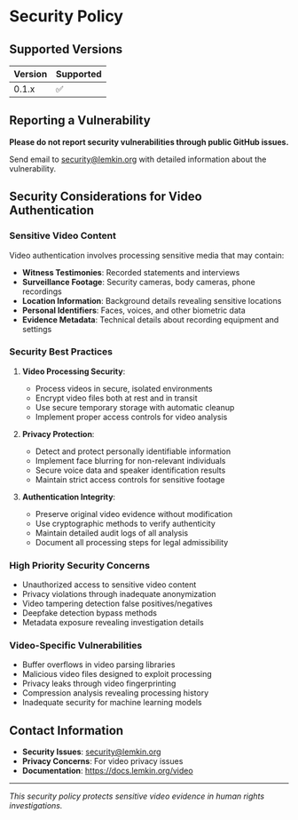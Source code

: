 # Security Policy

## Supported Versions

| Version | Supported          |
| ------- | ------------------ |
| 0.1.x   | :white_check_mark: |

## Reporting a Vulnerability

**Please do not report security vulnerabilities through public GitHub issues.**

Send email to security@lemkin.org with detailed information about the vulnerability.

## Security Considerations for Video Authentication

### Sensitive Video Content

Video authentication involves processing sensitive media that may contain:

- **Witness Testimonies**: Recorded statements and interviews
- **Surveillance Footage**: Security cameras, body cameras, phone recordings
- **Location Information**: Background details revealing sensitive locations
- **Personal Identifiers**: Faces, voices, and other biometric data
- **Evidence Metadata**: Technical details about recording equipment and settings

### Security Best Practices

1. **Video Processing Security**:
   - Process videos in secure, isolated environments
   - Encrypt video files both at rest and in transit
   - Use secure temporary storage with automatic cleanup
   - Implement proper access controls for video analysis

2. **Privacy Protection**:
   - Detect and protect personally identifiable information
   - Implement face blurring for non-relevant individuals
   - Secure voice data and speaker identification results
   - Maintain strict access controls for sensitive footage

3. **Authentication Integrity**:
   - Preserve original video evidence without modification
   - Use cryptographic methods to verify authenticity
   - Maintain detailed audit logs of all analysis
   - Document all processing steps for legal admissibility

### High Priority Security Concerns

- Unauthorized access to sensitive video content
- Privacy violations through inadequate anonymization
- Video tampering detection false positives/negatives
- Deepfake detection bypass methods
- Metadata exposure revealing investigation details

### Video-Specific Vulnerabilities

- Buffer overflows in video parsing libraries
- Malicious video files designed to exploit processing
- Privacy leaks through video fingerprinting
- Compression analysis revealing processing history
- Inadequate security for machine learning models

## Contact Information

- **Security Issues**: security@lemkin.org
- **Privacy Concerns**: For video privacy issues
- **Documentation**: https://docs.lemkin.org/video

---

*This security policy protects sensitive video evidence in human rights investigations.*